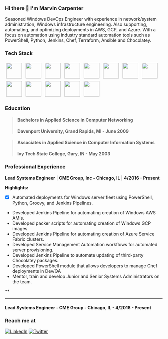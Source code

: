 ### Hi there 👋 I'm Marvin Carpenter

<!--
**mcarpenter2840/mcarpenter2840** is a ✨ _special_ ✨ repository because its `README.md` (this file) appears on your GitHub profile.

Here are some ideas to get you started:

- 🔭 I’m currently working on ...
- 🌱 I’m currently learning ...
- 👯 I’m looking to collaborate on ...
- 🤔 I’m looking for help with ...
- 💬 Ask me about ...
- 📫 How to reach me: ...
- 😄 Pronouns: ...
- ⚡ Fun fact: ...
-->
<p>
    Seasoned Windows DevOps Engineer with experience in network/system administration, Windows infrastructure engineering. Also supporting, automating, and optimizing deployments in AWS, GCP, and Azure. With a focus on automation using industry standard automation tools such as PowerShell, Python, Jenkins, Chef, Terraform, Ansible and Chocolatey.
</p>

### Tech Stack
<p>
    <img height="50" width="50" src="https://simpleicons.org/icons/amazonaws.svg" style="vertical-align:top; margin:4px"/>
    <img height="50" width="50" src="https://simpleicons.org/icons/ansible.svg"  style="vertical-align:top; margin:4px"/>
    <img height="50" width="50" src="https://simpleicons.org/icons/microsoftazure.svg" style="vertical-align:top; margin:4px" />
    <img height="50" width="50" src="https://simpleicons.org/icons/powershell.svg" style="vertical-align:top; margin:4px"/>
    <img height="50" width="50" src="https://simpleicons.org/icons/chef.svg" style="vertical-align:top; margin:4px"/>
    <img height="50" width="50" src="https://simpleicons.org/icons/terraform.svg" style="vertical-align:top; margin:4px"/>
    <img height="50" width="50" src="https://simpleicons.org/icons/docker.svg" style="vertical-align:top; margin:4px"/>
    <img height="50" width="50" src="https://simpleicons.org/icons/kubernetes.svg" style="vertical-align:top; margin:4px"/>
    <img height="50" width="50" src="https://simpleicons.org/icons/chocolatey.svg" style="vertical-align:top; margin:4px"/>
    <img height="50" width="50" src="https://simpleicons.org/icons/jenkins.svg" style="vertical-align:top; margin:4px"/>
    <img height="50" width="50" src="https://simpleicons.org/icons/googlecloud.svg" style="vertical-align:top; margin:4px"/>
    <img height="50" width="50" src="https://simpleicons.org/icons/windows.svg" style="vertical-align:top; margin:4px"/>
    <img height="50" width="50" src="https://simpleicons.org/icons/linux.svg" style="vertical-align:top; margin:4px"/>
</p>

### Education
> #### **Bachelors in Applied Science in Computer Networking**
> **Davenport University, Grand Rapids, MI - June 2009**

> #### **Associates in Applied Science in Computer Information Systems**
> **Ivy Tech State College, Gary, IN - May 2003**

### Professional Experience
**Lead Systems Engineer** | **CME Group, Inc - Chicago, IL** | **4/2016 - Present**

**Highlights:**
- [x] Automated deployments for Windows server fleet using PowerShell, Python, Groovy, and Jenkins Pipelines.
- Developed Jenkins Pipeline for automating creation of Windows AWS AMIs.
- Developed packer scripts for automating creation of Windows GCP images.
- Developed Jenkins Pipeline for automating creation of Azure Service Fabric clusters.
- Developed Service Management Automation workflows for automated server provisioning.
- Developed Jenkins Pipeline to automate updating of third-party Chocolatey packages.
- Developed PowerShell module that allows developers to manage Chef deployments in Dev/QA
- Mentor, train and develop Junior and Senior Systems Administrators on the team.

**
-------------------------- ---------------------------------- ---------------------
#### **Lead Systems Engineer - CME Group - Chicago, IL - 4/2016 - Present**

### Reach me at

<a href="https://www.linkedin.com/in/marvincarpenter/" target="_blank"><img alt="LinkedIn" src="https://img.shields.io/badge/LinkedIn-@marvincarpenter-blue?style=flat&logo=linkedin"></a>
<a href="https://twitter.com/devonfury" target="_blank"><img alt="Twitter" src="https://img.shields.io/twitter/follow/devonfury?style=social"></a>

